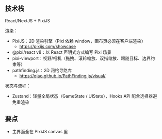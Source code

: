 ## 技术栈

React/NextJS + PixiJS

渲染：

- PixiJS：2D 渲染引擎（Pixi 依赖 window，画布页必须在客户端渲染）
    - https://pixijs.com/showcase
- @pixi/react v8：以 React 声明式方式编写 Pixi 场景
- pixi-viewport：视野/相机（拖拽、滚轮缩放、双指缩放、跟随目标、边界约束等）
- pathfinding.js：2D 网格寻路库
    - https://qiao.github.io/PathFinding.js/visual/

状态与流程：

- Zustand：轻量全局状态（GameState / UIState），Hooks API 配合选择器避免重渲染

## 要点

- 主界面全在 PixiJS canvas 里
